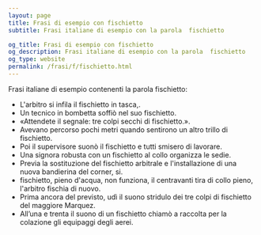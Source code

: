 ```yaml
---
layout: page
title: Frasi di esempio con fischietto 
subtitle: Frasi italiane di esempio con la parola  fischietto

og_title: Frasi di esempio con fischietto 
og_description: Frasi italiane di esempio con la parola  fischietto
og_type: website
permalink: /frasi/f/fischietto.html
---
```


Frasi italiane di esempio contenenti la parola fischietto:


- L'arbitro si infila il fischietto in tasca,.
- Un tecnico in bombetta soffiò nel suo fischietto.
- «Attendete il segnale: tre colpi secchi di fischietto.».
- Avevano percorso pochi metri quando sentirono un altro trillo di fischietto.
- Poi il supervisore suonò il fischietto e tutti smisero di lavorare.
- Una signora robusta con un fischietto al collo organizza le sedie.
- Previa la sostituzione del fischietto arbitrale e l'installazione di una nuova bandierina del corner, si.
- fischietto, pieno d'acqua, non funziona, il centravanti tira di collo pieno, l'arbitro fischia di nuovo.
- Prima ancora del previsto, udì il suono stridulo dei tre colpi di fischietto del maggiore Marquez.
- All’una e trenta il suono di un fischietto chiamò a raccolta per la colazione gli equipaggi degli aerei.
